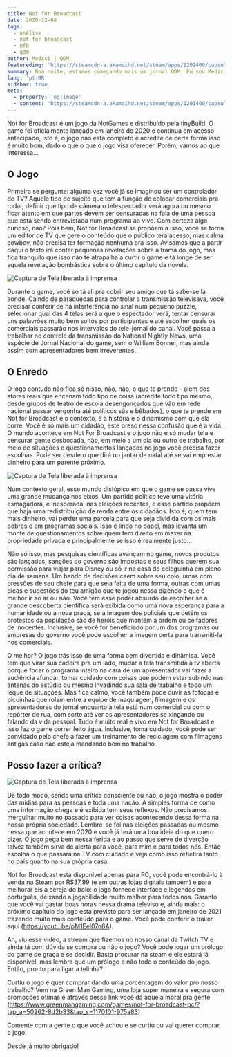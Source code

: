 ```yaml
---
title: Not for Broadcast
date: 2020-12-08
tags: 
  - análise
  - not for broadcast
  - nfb
  - qdm
author: Medici | QDM
featuredimg: 'https://steamcdn-a.akamaihd.net/steam/apps/1201400/capsule_616x353.jpg'
summary: Boa noite, estamos começando mais um jornal QDM. Eu sou Médici, sua apresentadora e agora veremos as notícias da noite!
lang: 'pt-BR'
sidebar: true
meta:
  - property: 'og:image'
  - content: 'https://steamcdn-a.akamaihd.net/steam/apps/1201400/capsule_616x353.jpg'
---
```

Not for Broadcast é um jogo da NotGames e distribuído pela tinyBuild. O game foi oficialmente lançado em janeiro de 2020 e continua em acesso antecipado, isto é, o jogo não está completo e acredite de certa forma isso é muito bom, dado o que o que o jogo visa oferecer. Porém, vamos ao que interessa...

## O Jogo

Primeiro se pergunte: alguma vez você já se imaginou ser um controlador de TV? Aquele tipo de sujeito que tem a função de colocar comerciais pra rodar, definir que tipo de câmera o telespectador verá agora ou mesmo ficar atento em que partes devem ser censuradas na fala de uma pessoa que está sendo entrevistada num programa ao vivo. Com certeza algo curioso, não? Pois bem, Not for Broadcast se propõem a isso, você se torna um editor de TV que gere o conteúdo que o público terá acesso, mas calma cowboy, não precisa ter formação nenhuma pra isso. Avisamos que a partir daqui o texto irá conter pequenas revelações sobre a trama do jogo, mas fica tranquilo que isso não te atrapalha a curtir o game e tá longe de ser aquela revelação bombástica sobre o último capítulo da novela.

![Captura de Tela liberada à imprensa](http://www.notaurl.co.uk/Press/images/Not%20For%20Broadcast%202019.11.20%20-%2013.40.45.02.00_08_19_19.Still001.png)

Durante o game, você só tá ali pra cobrir seu amigo que tá sabe-se lá aonde. Caindo de paraquedas para controlar a transmissão televisava, você precisar conferir de há interferência no sinal num pequeno puzzle, selecionar qual das 4 telas será a que o espectador verá, tentar censurar uns palavrões muito bem soltos por participantes e até escolher quais os comerciais passarão nos intervalos do tele-jornal do canal. Você passa a trabalhar no controle da transmissão do National Nightly News, uma espécie de Jornal Nacional do game, sem o William Bonner, mas ainda assim com apresentadores bem irreverentes.

## O Enredo

O jogo contudo não fica só nisso, não, não, o que te prende - além dos atores reais que encenam todo tipo de coisa (acredite todo tipo mesmo, desde grupos de teatro de escola desengonçados que vão em rede nacional passar vergonha até políticos sãs e bêbados), o que te prende em Not for Broadcast é o contexto, é a história e o dinamismo com que ela corre. Você é só mais um cidadão, este preso nessa confusão que é a vida. O mundo acontece em Not For Broadcast e o jogo não é só mudar tela e censurar gente desbocada, não, em meio a um dia ou outro de trabalho, por meio de situações e questionamentos lançados no jogo você precisa fazer escolhas. Pode ser desde o que dirá no jantar de natal até se vai emprestar dinheiro para um parente próximo.

![Captura de Tela liberada à imprensa](http://www.notaurl.co.uk/Press/images/Not%20For%20Broadcast%202019.11.20%20-%2013.40.45.02.00_06_39_20.Still004.png)

Num contexto geral, esse mundo distópico em que o game se passa vive uma grande mudança nos eixos. Um partido político teve uma vitória esmagadora, e inesperada, nas eleições recentes, e esse partido propõem que haja uma redistribuição de renda entre os cidadãos. Isto é, quem tem mais dinheiro, vai perder uma parcela para que seja dividida com os mais pobres e em programas sociais. Isso é lindo no papel, mas levanta um monte de questionamentos sobre quem tem direito em mexer na propriedade privada e principalmente se isso é realmente justo...

Não só isso, mas pesquisas científicas avançam no game, novos produtos são lançados, sanções do governo são impostas e seus filhos querem sua permissão para viajar para Disney ou só ir na casa do coleguinha em pleno dia de semana. Um bando de decisões caem sobre seu colo, umas com pressões de seu chefe para que seja feita de uma forma, outras com umas dicas e sugestões do teu amigão que te jogou nessa dizendo o que é melhor ir ao ar ou não. Você tem esse poder absurdo de escolher se a grande descoberta científica será exibida como uma nova esperança para a humanidade ou a nova praga, se a imagem dos policiais que detém os protestos da população são de heróis que mantém a ordem ou ceifadores de inocentes. Inclusive, se você for beneficiado por um dos programas ou empresas do governo você pode escolher a imagem certa para transmití-la nos comerciais.

O melhor? O jogo trás isso de uma forma bem divertida e dinâmica. Você tem que virar sua cadeira pra um lado, mudar a tela transmitida à tv aberta porque focar o programa inteiro na cara de um apresentador vai fazer a audiência afundar, tomar cuidado com coisas que podem estar subindo nas antenas do estúdio ou mesmo invadindo sua sala de trabalho e todo um leque de situações. Mas fica calmo, você também pode ouvir as fofocas e picuinhas que rolam entre a equipe de maquiagem, filmagem e os apresentadores do jornal enquanto a tela está num comercial ou com o repórter de rua, com sorte até ver os apresentadores se xingando ou falando da vida pessoal. Tudo é muito real e vivo em Not for Broadcast e isso faz o game correr feito água. Inclusive, toma cuidado, você pode ser convidado pelo chefe a fazer um treinamento de reciclagem com filmagens antigas caso não esteja mandando bem no trabalho.

## Posso fazer a crítica?

![Captura de Tela liberada à imprensa](http://www.notaurl.co.uk/Press/images/NFB%20Prologue%20Screenshots%20-%20Left%20Hand%20View.png)

De todo modo, sendo uma crítica consciente ou não, o jogo mostra o poder das mídias para as pessoas e toda uma nação. A simples forma de como uma informação chega e é exibida tem seus reflexos. Não precisamos mergulhar muito no passado para ver coisas acontecendo dessa forma na nossa própria sociedade. Lembre-se foi nas eleições passadas ou mesmo nessa que acontece em 2020 e você já terá uma boa ideia do que quero dizer. O jogo pega bem nessa ferida e ao passo que serve de diverção talvez também sirva de alerta para você, para mim e para todos nós. Então escolha o que passará na TV com cuidado e veja como isso refletirá tanto no país quanto na sua própria casa.

Not for Broadcast está disponível apenas para PC, você pode encontrá-lo à venda na Steam por R$37,99 (e em outras lojas digitais também) e para melhorar eis a cereja do bolo: o jogo fornece interface e legendas em português, deixando a jogabilidade muito melhor para todos nós. Garanto que você vai gastar boas horas nessa drama televiso e, ainda mais: o próximo capítulo do jogo está previsto para ser lançado em janeiro de 2021 trazendo muito mais conteúdo para o game. Você pode conferir o trailer aqui (https://youtu.be/pM1Eel07n6A). 

Ah, viu esse vídeo, a stream que fizemos no nosso canal da Twitch TV e ainda tá com dúvida se compra ou não o jogo? Você pode jogar um prólogo do game de graça e se decidir. Basta procurar na steam e ele estará lá disponível, mas lembra que um prólogo e não todo o conteúdo do jogo. Então, pronto para ligar a telinha?

Curtiu o jogo e quer comprar dando uma porcentagem do valor pro nosso trabalho? Vem na Green Man Gaming, uma loja super maneira e segura com promoções ótimas e através desse link você dá aquela moral pra gente (https://www.greenmangaming.com/games/not-for-broadcast-pc/?tap_a=50262-8d2b33&tap_s=1170101-975a83)

Comente com a gente o que você achou e se curtiu ou vai querer comprar o jogo.

Desde já muito obrigado!